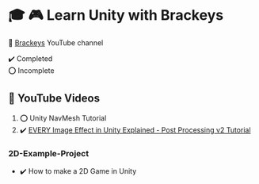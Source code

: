 # :mortar_board: :video_game: Learn Unity with Brackeys

:link: [Brackeys](https://www.youtube.com/c/Brackeys) YouTube channel

:heavy_check_mark: Completed  
:o: Incomplete

## :beginner: YouTube Videos

1. :o: Unity NavMesh Tutorial
2. :heavy_check_mark: [EVERY Image Effect in Unity Explained - Post Processing v2 Tutorial](https://www.youtube.com/watch?v=9tjYz6Ab0oc&t=609s)

### 2D-Example-Project

- :heavy_check_mark: How to make a 2D Game in Unity
